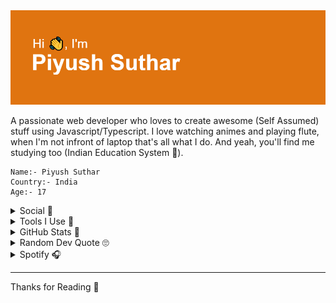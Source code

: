 <img src="./header.png" alt="Piyush Suthar" />

A passionate web developer who loves to create awesome (Self Assumed) stuff using Javascript/Typescript. I love watching animes and playing flute, when I'm not infront of laptop that's all what I do. And yeah, you'll find me studying too (Indian Education System 👀).

```
Name:- Piyush Suthar
Country:- India
Age:- 17
```

<details>
 <summary>Social 👀</summary>
<a href="https://twitter.com/piyushsthr" target="_blank">
      <img src="https://img.shields.io/twitter/follow/piyushsthr?color=%231DA1F2&label=Twitter&logo=twitter&style=for-the-badge" />
</a>

That's all I use.

</details>

<details>
<summary>
Tools I Use 🔧
</summary>

I use quite a few tools, here are few of them. I add new and remove them frequently.

##### Languages

<img src="https://img.shields.io/badge/TypeScript-007ACC?style=for-the-badge&logo=typescript&logoColor=white" alt="typescript" />
<img src="https://img.shields.io/badge/JavaScript-F7DF1E?style=for-the-badge&logo=javascript&logoColor=black" alt="javascript" />
<img src="https://img.shields.io/badge/Python-3776AB?style=for-the-badge&logo=python&logoColor=white" alt="python" />

And all the common web dev stuff.

##### Frameworks

<img src="https://img.shields.io/badge/Node.js-43853D?style=for-the-badge&logo=node-dot-js&logoColor=white" alt="NodeJs" />
<img src="https://img.shields.io/badge/React-20232A?style=for-the-badge&logo=react&logoColor=61DAFB" alt="React" />
<img src="https://img.shields.io/badge/GraphQl-E10098?style=for-the-badge&logo=graphql&logoColor=white" alt="Graphql" />
<img src="https://img.shields.io/badge/next.js-000000?style=for-the-badge&logo=next-dot-js&logoColor=white" alt="NextJs" />
<img src="https://img.shields.io/badge/Deno.JS-464647?style=for-the-badge&logo=deno&logoColor=white" alt="Deno" />
<img src="https://img.shields.io/badge/React_Native-20232A?style=for-the-badge&logo=react&logoColor=61DAFB" alt="React Native" />
<img src="https://img.shields.io/badge/Svelte-4A4A55?style=for-the-badge&logo=svelte&logoColor=FF3E00" alt="Svelte" />

And a few more...

##### Databases

<img src="https://img.shields.io/badge/PostgreSQL-316192?style=for-the-badge&logo=postgresql&logoColor=white" alt="Postgresql" />
<img src="https://img.shields.io/badge/MongoDB-4EA94B?style=for-the-badge&logo=mongodb&logoColor=white" alt="MongoDB" />

That's it.

##### Code Editior

<img src="https://img.shields.io/badge/Visual_Studio_Code-0078D4?style=for-the-badge&logo=visual%20studio%20code&logoColor=white" alt="VsCode" />

</details>

<details>
<summary>GitHub Stats 🚢</summary>

These stats are based on GitHub data, so it's not fair to judge me based on this data.

![Visits Badge](https://badges.pufler.dev/visits/PiyushSuthar/PiyushSuthar)

<p >
  <a href="https://github.com/anuraghazra/github-readme-stats" target="_blank" justify="center">
    <img align="center" src="https://github-readme-stats.vercel.app/api?username=PiyushSuthar&show_icons=true&title_color=2e2e2e&include_all_commits=true&count_private=true"/>
    <img align="center" src="https://github-readme-stats.vercel.app/api/top-langs/?username=piyushsuthar&layout=compact" />
  </a>
  <a href="https://git.io/streak-stats" target="_blank" justify="center">
        <img align="center" src="https://github-readme-streak-stats.herokuapp.com?user=piyushsuthar" />
  </a>
   <a href="https://github.com/ryo-ma/github-profile-trophy" target="_blank">
    <img src="https://github-profile-trophy.vercel.app/?username=piyushsuthar&theme=gruvbox"/>
  </a>
</p>
</details>

<details>
<summary>
Random Dev Quote 🙄
</summary>
<a href="https://github.com/piyushsuthar/github-readme-quotes">
    <img src="https://quotes-github-readme.vercel.app/api?type=horizontal"/>
  </a>
</details>
<details>
<summary>Spotify 🎧</summary>

<p>
<a href="https://open.spotify.com/user/31yffca2qvi2ym6ezjn7ynlxnr6u?si=6772f593130c48ee">
  <img src="https://img.shields.io/badge/Spotify-1ED760?&style=for-the-badge&logo=spotify&logoColor=white" />
  </a>
</p>
I Love listening to music. I listen mostly on Youtube, so this one's probably not my current playing XD.

`Check the bars 👀`

  <a href="https://spotify-github-profile.vercel.app/api/view?uid=31yffca2qvi2ym6ezjn7ynlxnr6u&redirect=true" target="_blank">
    <img src="https://spotify-github-profile.vercel.app/api/view?uid=31yffca2qvi2ym6ezjn7ynlxnr6u&cover_image=true&theme=novatorem"/>
  </a>
</details>

---

Thanks for Reading 👀
